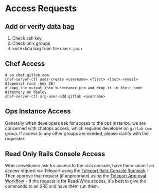 # Access Requests

## Add or verify data bag
1. Check ssh key
1. Check unix groups
1. knife data bag from file users <user>.json

## Chef Access
```
# on chef.gitlab.com
chef-server-ctl user-create <username> <first> <last> <email> $(openssl rand -hex 20)
# copy the output into <username>.pem and drop it in their home directory on deploy
chef-server-ctl org-user-add gitlab <username>
```

## Ops Instance Access
Generally when developers ask for access to the ops instance, we are concerned
with chatops access, which requires developer on `gitlab-com` group.
If access to any other groups are needed, please clarify with the requester.

## Read Only Rails Console Access

When developers ask for access to the rails console, have them submit an access request via Teleport using the [Teleport Rails Console Runbook](../Teleport/Connect_to_Rails_Console_via_Teleport.md) - Then approve that request (if appropriate) using the [Teleport Approval Workflow](../Teleport/teleport_approval_workflow.md) - If the request is for Read/Write access, it's best to give the commands to an SRE and have them run them.
